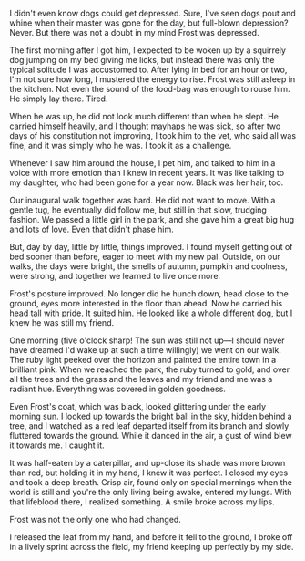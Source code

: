 I didn't even know dogs could get depressed. Sure, I've seen dogs pout and whine when their master was gone for the day, but full-blown depression? Never. But there was not a doubt in my mind Frost was depressed.

The first morning after I got him, I expected to be woken up by a squirrely dog jumping on my bed giving me licks, but instead there was only the typical solitude I was accustomed to. After lying in bed for an hour or two, I'm not sure how long, I mustered the energy to rise. Frost was still asleep in the kitchen. Not even the sound of the food-bag was enough to rouse him. He simply lay there. Tired.

When he was up, he did not look much different than when he slept. He carried himself heavily, and I thought mayhaps he was sick, so after two days of his constitution not improving, I took him to the vet, who said all was fine, and it was simply who he was. I took it as a challenge.

Whenever I saw him around the house, I pet him, and talked to him in a voice with more emotion than I knew in recent years. It was like talking to my daughter, who had been gone for a year now. Black was her hair, too.

Our inaugural walk together was hard. He did not want to move. With a gentle tug, he eventually did follow me, but still in that slow, trudging fashion. We passed a little girl in the park, and she gave him a great big hug and lots of love. Even that didn't phase him.

But, day by day, little by little, things improved. I found myself getting out of bed sooner than before, eager to meet with my new pal. Outside, on our walks, the days were bright, the smells of autumn, pumpkin and coolness, were strong, and together we learned to live once more.

Frost's posture improved. No longer did he hunch down, head close to the ground, eyes more interested in the floor than ahead. Now he carried his head tall with pride. It suited him. He looked like a whole different dog, but I knew he was still my friend.

One morning (five o'clock sharp! The sun was still not up—I should never have dreamed I'd wake up at such a time willingly) we went on our walk. The ruby light peeked over the horizon and painted the entire town in a brilliant pink. When we reached the park, the ruby turned to gold, and over all the trees and the grass and the leaves and my friend and me was a radiant hue. Everything was covered in golden goodness.

Even Frost's coat, which was black, looked glittering under the early morning sun. I looked up towards the bright ball in the sky, hidden behind a tree, and I watched as a red leaf departed itself from its branch and slowly fluttered towards the ground. While it danced in the air, a gust of wind blew it towards me. I caught it.

It was half-eaten by a caterpillar, and up-close its shade was more brown than red, but holding it in my hand, I knew it was perfect. I closed my eyes and took a deep breath. Crisp air, found only on special mornings when the world is still and you're the only living being awake, entered my lungs. With that lifeblood there, I realized something. A smile broke across my lips.

Frost was not the only one who had changed.

I released the leaf from my hand, and before it fell to the ground, I broke off in a lively sprint across the field, my friend keeping up perfectly by my side.